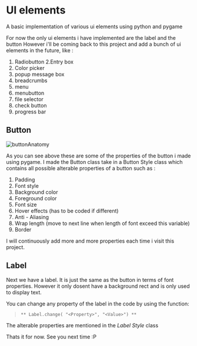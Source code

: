 # UI elements
A basic implementation of various ui elements using python and pygame

For now the only ui elements i have implemented are the label and the button
However i'll be coming back to this project and add a bunch of ui elements in the future, like :

1. Radiobutton
2.Entry box
3. Color picker
4. popup message box
5. breadcrumbs
6. menu
7. menubutton
8. file selector
9. check button
10. progress bar


## Button

![buttonAnatomy](https://github.com/user-attachments/assets/3aeac59c-1bb5-4c92-b971-8ca9220d6d34)

As you can see above these are some of the properties of the button i made using pygame.
I made the Button class take in a Button Style class which contains all possible alterable properties of a button such as : 

1. Padding
2. Font style
3. Background color
4. Foreground color
5. Font size
6. Hover effects (has to be coded if different)
7. Anti - Aliasing
8. Wrap length (move to next line when length of font exceed this variable)
9. Border

I will continuously add more and more properties each time i visit this project.

## Label

Next we have a label. It is just the same as the button in terms of font properties.
However it only dosent have a background rect and is only used to display text.

You can change any property of the label in the code by using the function:

> `** Label.change( "<Property>", "<Value>") **`

The alterable properties are mentioned in the _Label Style_ class

Thats it for now. See you next time :P
